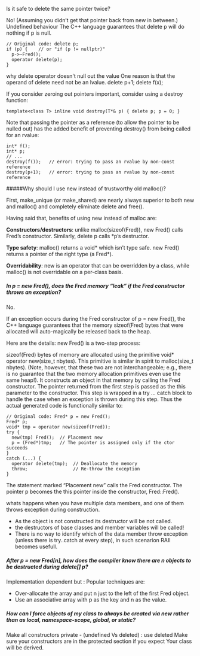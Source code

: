 
Is it safe to delete the same pointer twice?

No! (Assuming you didn’t get that pointer back from new in between.)
Undefined behaviour
The C++ language guarantees that delete p will do nothing if p is null.

```
// Original code: delete p;
if (p) {    // or "if (p != nullptr)"
  p->~Fred();
  operator delete(p);
}
```

why delete operator doesn't null out the value
One reason is that the operand of delete need not be an lvalue.
    delete p+1;
    delete f(x);

If you consider zeroing out pointers important, consider using a destroy function:

    template<class T> inline void destroy(T*& p) { delete p; p = 0; }

Note that passing the pointer as a reference (to allow the pointer to be nulled out) has the added benefit of preventing destroy() from being called for an rvalue:

    int* f();
    int* p;
    // ...
    destroy(f());   // error: trying to pass an rvalue by non-const reference
    destroy(p+1);   // error: trying to pass an rvalue by non-const reference


#####Why should I use new instead of trustworthy old malloc()?

First, make_unique (or make_shared) are nearly always superior to both new and malloc() and completely eliminate delete and free().

Having said that, benefits of using new instead of malloc are:

**Constructors/destructors**: unlike malloc(sizeof(Fred)), new Fred() calls Fred’s constructor. Similarly, delete p calls *p’s destructor.

**Type safety**: malloc() returns a void* which isn’t type safe. new Fred() returns a pointer of the right type (a Fred*).

**Overridability**: new is an operator that can be overridden by a class, while malloc() is not overridable on a per-class basis.

##### In p = new Fred(), does the Fred memory “leak” if the Fred constructor throws an exception?

No.

If an exception occurs during the Fred constructor of p = new Fred(), the C++ language guarantees that the memory sizeof(Fred) bytes that were allocated will auto-magically be released back to the heap.

Here are the details: new Fred() is a two-step process:

sizeof(Fred) bytes of memory are allocated using the primitive void* operator new(size_t nbytes). This primitive is similar in spirit to malloc(size_t nbytes). (Note, however, that these two are not interchangeable; e.g., there is no guarantee that the two memory allocation primitives even use the same heap!).
It constructs an object in that memory by calling the Fred constructor. The pointer returned from the first step is passed as the this parameter to the constructor. This step is wrapped in a try … catch block to handle the case when an exception is thrown during this step.
Thus the actual generated code is functionally similar to:

```
// Original code: Fred* p = new Fred();
Fred* p;
void* tmp = operator new(sizeof(Fred));
try {
  new(tmp) Fred();  // Placement new
  p = (Fred*)tmp;   // The pointer is assigned only if the ctor succeeds
}
catch (...) {
  operator delete(tmp);  // Deallocate the memory
  throw;                 // Re-throw the exception
}
```

The statement marked “Placement new” calls the Fred constructor. The pointer p becomes the this pointer inside the constructor, Fred::Fred().

whats happens when you have multiple data members, and one of them throws exception during construction.
- As the object is not constructed its destructor will be not called.
- the destructors of base classes and member variables will be called!
- There is no way to identify which of the data member throw exception (unless there is try..catch at every step), in such scenarion RAII becomes usefull.

##### After p = new Fred[n], how does the compiler know there are n objects to be destructed during delete[] p?
Implementation dependent but :
Popular techniques are:

 - Over-allocate the array and put n just to the left of the first Fred object.
 - Use an associative array with p as the key and n as the value.


##### How can I force objects of my class to always be created via new rather than as local, namespace-scope, global, or static?
Make all constructors private - (undefined Vs deleted) : use deleted
Make sure your constructors are in the protected section if you expect Your class will be derived.
